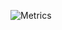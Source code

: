 ![Metrics](https://metrics.lecoq.io/xSehrMotiviert?template=classic&lines=1&repositories=1&languages=1&tweets=1&repositories=100&repositories.batch=100&repositories.forks=false&repositories.affiliations=owner&languages.ignored=html%2C%20css&languages.limit=8&languages.threshold=0%25&languages.colors=github&languages.sections=most-used&languages.indepth=false&languages.analysis.timeout=15&languages.categories=markup%2C%20programming&languages.recent.categories=markup%2C%20programming&languages.recent.load=300&config.timezone=Europe%2FBerlin&config.display=classic)
